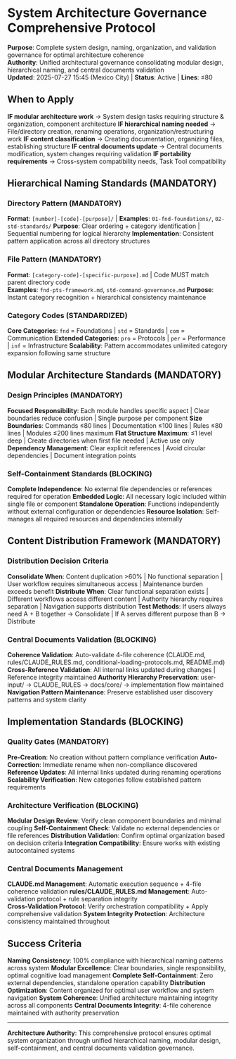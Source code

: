 # System Architecture Governance Comprehensive Protocol

**Purpose**: Complete system design, naming, organization, and validation governance for optimal architecture coherence  
**Authority**: Unified architectural governance consolidating modular design, hierarchical naming, and central documents validation  
**Updated**: 2025-07-27 15:45 (Mexico City) | **Status**: Active | **Lines**: ≤80

## When to Apply
**IF modular architecture work** → System design tasks requiring structure & organization, component architecture
**IF hierarchical naming needed** → File/directory creation, renaming operations, organization/restructuring work
**IF content classification** → Creating documentation, organizing files, establishing structure
**IF central documents update** → Central documents modification, system changes requiring validation
**IF portability requirements** → Cross-system compatibility needs, Task Tool compatibility

## Hierarchical Naming Standards (MANDATORY)

### Directory Pattern (MANDATORY)
**Format**: `[number]-[code]-[purpose]/` | **Examples**: `01-fnd-foundations/`, `02-std-standards/`
**Purpose**: Clear ordering + category identification | Sequential numbering for logical hierarchy
**Implementation**: Consistent pattern application across all directory structures

### File Pattern (MANDATORY)  
**Format**: `[category-code]-[specific-purpose].md` | Code MUST match parent directory code  
**Examples**: `fnd-pts-framework.md`, `std-command-governance.md`
**Purpose**: Instant category recognition + hierarchical consistency maintenance

### Category Codes (STANDARDIZED)
**Core Categories**: `fnd` = Foundations | `std` = Standards | `com` = Communication
**Extended Categories**: `pro` = Protocols | `per` = Performance | `inf` = Infrastructure
**Scalability**: Pattern accommodates unlimited category expansion following same structure

## Modular Architecture Standards (MANDATORY)

### Design Principles (MANDATORY)
**Focused Responsibility**: Each module handles specific aspect | Clear boundaries reduce confusion | Single purpose per component
**Size Boundaries**: Commands ≤80 lines | Documentation ≤100 lines | Rules ≤80 lines | Modules ≤200 lines maximum
**Flat Structure Maximum**: ≤1 level deep | Create directories when first file needed | Active use only
**Dependency Management**: Clear explicit references | Avoid circular dependencies | Document integration points

### Self-Containment Standards (BLOCKING)
**Complete Independence**: No external file dependencies or references required for operation
**Embedded Logic**: All necessary logic included within single file or component
**Standalone Operation**: Functions independently without external configuration or dependencies
**Resource Isolation**: Self-manages all required resources and dependencies internally

## Content Distribution Framework (MANDATORY)

### Distribution Decision Criteria
**Consolidate When**: Content duplication >60% | No functional separation | User workflow requires simultaneous access | Maintenance burden exceeds benefit
**Distribute When**: Clear functional separation exists | Different workflows access different content | Authority hierarchy requires separation | Navigation supports distribution
**Test Methods**: If users always need A + B together → Consolidate | If A serves different purpose than B → Distribute

### Central Documents Validation (BLOCKING)
**Coherence Validation**: Auto-validate 4-file coherence (CLAUDE.md, rules/CLAUDE_RULES.md, conditional-loading-protocols.md, README.md)
**Cross-Reference Validation**: All internal links updated during changes | Reference integrity maintained
**Authority Hierarchy Preservation**: user-input/ → CLAUDE_RULES → docs/core/ → implementation flow maintained
**Navigation Pattern Maintenance**: Preserve established user discovery patterns and system clarity

## Implementation Standards (BLOCKING)

### Quality Gates (MANDATORY)
**Pre-Creation**: No creation without pattern compliance verification
**Auto-Correction**: Immediate rename when non-compliance discovered  
**Reference Updates**: All internal links updated during renaming operations
**Scalability Verification**: New categories follow established pattern requirements

### Architecture Verification (BLOCKING)
**Modular Design Review**: Verify clean component boundaries and minimal coupling
**Self-Containment Check**: Validate no external dependencies or file references
**Distribution Validation**: Confirm optimal organization based on decision criteria
**Integration Compatibility**: Ensure works with existing autocontained systems

### Central Documents Management
**CLAUDE.md Management**: Automatic execution sequence + 4-file coherence validation
**rules/CLAUDE_RULES.md Management**: Auto-validation protocol + rule separation integrity  
**Cross-Validation Protocol**: Verify orchestration compatibility + Apply comprehensive validation
**System Integrity Protection**: Architecture consistency maintained throughout

## Success Criteria
**Naming Consistency**: 100% compliance with hierarchical naming patterns across system
**Modular Excellence**: Clear boundaries, single responsibility, optimal cognitive load management
**Complete Self-Containment**: Zero external dependencies, standalone operation capability
**Distribution Optimization**: Content organized for optimal user workflow and system navigation
**System Coherence**: Unified architecture maintaining integrity across all components
**Central Documents Integrity**: 4-file coherence maintained with authority preservation

---

**Architecture Authority**: This comprehensive protocol ensures optimal system organization through unified hierarchical naming, modular design, self-containment, and central documents validation governance.